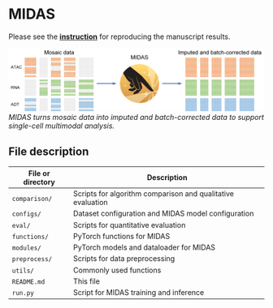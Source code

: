 # MIDAS

Please see the [**instruction**](https://sc-midas-docs.readthedocs.io/en/latest/) for reproducing the manuscript results.

<p align="left">
    <img src="images/midas.png" width="800"/><br/>
    <i>MIDAS turns mosaic data into imputed and batch-corrected data to support single-cell multimodal analysis.</i>
</p>

## File description

| File or directory | Description                                                 |
| ------------------- | ------------------------------------------------------------- |
| `comparison/`     | Scripts for algorithm comparison and qualitative evaluation |
| `configs/`        | Dataset configuration and MIDAS model configuration         |
| `eval/`           | Scripts for quantitative evaluation                         |
| `functions/`      | PyTorch functions for MIDAS                                 |
| `modules/`        | PyTorch models and dataloader for MIDAS                     |
| `preprocess/`     | Scripts for data preprocessing                              |
| `utils/`          | Commonly used functions                                     |
| `README.md`       | This file                                                   |
| `run.py`          | Script for MIDAS training and inference                     |

